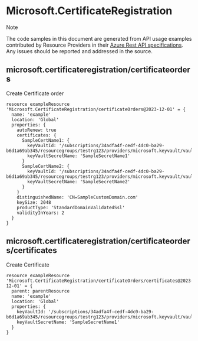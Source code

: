 # Microsoft.CertificateRegistration
  
> [!NOTE]
> The code samples in this document are generated from API usage examples contributed by Resource Providers in their [Azure Rest API specifications](https://github.com/Azure/azure-rest-api-specs). Any issues should be reported and addressed in the source.


## microsoft.certificateregistration/certificateorders

Create Certificate order
```bicep
resource exampleResource 'Microsoft.CertificateRegistration/certificateOrders@2023-12-01' = {
  name: 'example'
  location: 'Global'
  properties: {
    autoRenew: true
    certificates: {
      SampleCertName1: {
        keyVaultId: '/subscriptions/34adfa4f-cedf-4dc0-ba29-b6d1a69ab345/resourcegroups/testrg123/providers/microsoft.keyvault/vaults/SamplevaultName'
        keyVaultSecretName: 'SampleSecretName1'
      }
      SampleCertName2: {
        keyVaultId: '/subscriptions/34adfa4f-cedf-4dc0-ba29-b6d1a69ab345/resourcegroups/testrg123/providers/microsoft.keyvault/vaults/SamplevaultName'
        keyVaultSecretName: 'SampleSecretName2'
      }
    }
    distinguishedName: 'CN=SampleCustomDomain.com'
    keySize: 2048
    productType: 'StandardDomainValidatedSsl'
    validityInYears: 2
  }
}
```

## microsoft.certificateregistration/certificateorders/certificates

Create Certificate
```bicep
resource exampleResource 'Microsoft.CertificateRegistration/certificateOrders/certificates@2023-12-01' = {
  parent: parentResource 
  name: 'example'
  location: 'Global'
  properties: {
    keyVaultId: '/subscriptions/34adfa4f-cedf-4dc0-ba29-b6d1a69ab345/resourcegroups/testrg123/providers/microsoft.keyvault/vaults/SamplevaultName'
    keyVaultSecretName: 'SampleSecretName1'
  }
}
```

